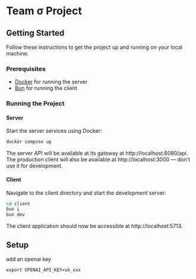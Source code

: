 # Team σ Project

## Getting Started

Follow these instructions to get the project up and running on your local machine.

### Prerequisites

- [Docker](https://www.docker.com/get-started) for running the server
- [Bun](https://bun.sh/) for running the client

### Running the Project

#### Server

Start the server services using Docker:

```bash
docker compose up
```

The server API will be available at its gateway at http://localhost:8080/api.
The production client will also be available at http://localhost:3000 — don't use it for development.

#### Client

Navigate to the client directory and start the development server:

```bash
cd client
bun i
bun dev
```

The client application should now be accessible at http://localhost:5713.


## Setup
add an openai key

```
export OPENAI_API_KEY=sk_xxx
```